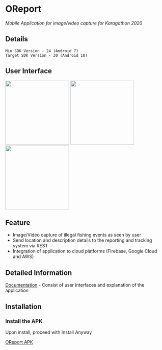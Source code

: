 # OReport

*Mobile Application for image/video capture for Karagathon 2020*

## Details
```
Min SDK Version - 24 (Android 7)
Target SDK Version - 30 (Android 10)
```

## User Interface

<img src="https://github.com/rjtmahinay/illegal-fishing-report-mobile/blob/master/ui/splash.jpg" width="200"> <img src="https://github.com/rjtmahinay/illegal-fishing-report-mobile/blob/master/ui/login.jpg" width="200"> <img src="https://github.com/rjtmahinay/illegal-fishing-report-mobile/blob/master/ui/report.jpg" width="200">


## Feature
* Image/Video capture of illegal fishing events as seen by user
* Send location and description details to the reporting and tracking system via REST
* Integration of application to cloud platforms (Firebase, Google Cloud and AWS)

## Detailed Information
[Documentation](https://github.com/rjtmahinay/illegal-fishing-report-mobile/blob/master/details/README.md) - Consist of user interfaces and explanation of the application

## Installation
### Install the APK
Upon install, proceed with Install Anyway

[OReport APK](https://github.com/rjtmahinay/illegal-fishing-report-mobile/blob/master/apk/oreport1.0.apk)


